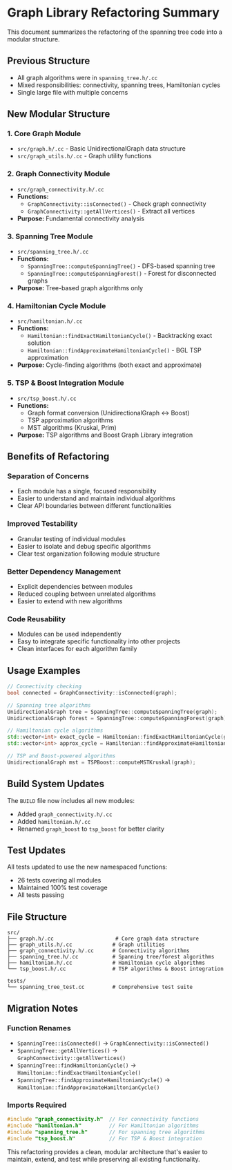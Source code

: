# Graph Library Refactoring Summary

This document summarizes the refactoring of the spanning tree code into a modular structure.

## Previous Structure
- All graph algorithms were in `spanning_tree.h/.cc`
- Mixed responsibilities: connectivity, spanning trees, Hamiltonian cycles
- Single large file with multiple concerns

## New Modular Structure

### 1. **Core Graph Module**
- `src/graph.h/.cc` - Basic UnidirectionalGraph data structure
- `src/graph_utils.h/.cc` - Graph utility functions

### 2. **Graph Connectivity Module** 
- `src/graph_connectivity.h/.cc`
- **Functions:**
  - `GraphConnectivity::isConnected()` - Check graph connectivity
  - `GraphConnectivity::getAllVertices()` - Extract all vertices
- **Purpose:** Fundamental connectivity analysis

### 3. **Spanning Tree Module**
- `src/spanning_tree.h/.cc` 
- **Functions:**
  - `SpanningTree::computeSpanningTree()` - DFS-based spanning tree
  - `SpanningTree::computeSpanningForest()` - Forest for disconnected graphs
- **Purpose:** Tree-based graph algorithms only

### 4. **Hamiltonian Cycle Module**
- `src/hamiltonian.h/.cc`
- **Functions:**
  - `Hamiltonian::findExactHamiltonianCycle()` - Backtracking exact solution
  - `Hamiltonian::findApproximateHamiltonianCycle()` - BGL TSP approximation
- **Purpose:** Cycle-finding algorithms (both exact and approximate)

### 5. **TSP & Boost Integration Module**
- `src/tsp_boost.h/.cc`
- **Functions:**
  - Graph format conversion (UnidirectionalGraph ↔ Boost)
  - TSP approximation algorithms
  - MST algorithms (Kruskal, Prim)
- **Purpose:** TSP algorithms and Boost Graph Library integration

## Benefits of Refactoring

### **Separation of Concerns**
- Each module has a single, focused responsibility
- Easier to understand and maintain individual algorithms
- Clear API boundaries between different functionalities

### **Improved Testability**
- Granular testing of individual modules
- Easier to isolate and debug specific algorithms
- Clear test organization following module structure

### **Better Dependency Management**
- Explicit dependencies between modules
- Reduced coupling between unrelated algorithms
- Easier to extend with new algorithms

### **Code Reusability**
- Modules can be used independently
- Easy to integrate specific functionality into other projects
- Clean interfaces for each algorithm family

## Usage Examples

```cpp
// Connectivity checking
bool connected = GraphConnectivity::isConnected(graph);

// Spanning tree algorithms
UnidirectionalGraph tree = SpanningTree::computeSpanningTree(graph);
UnidirectionalGraph forest = SpanningTree::computeSpanningForest(graph);

// Hamiltonian cycle algorithms
std::vector<int> exact_cycle = Hamiltonian::findExactHamiltonianCycle(graph);
std::vector<int> approx_cycle = Hamiltonian::findApproximateHamiltonianCycle(graph);

// TSP and Boost-powered algorithms
UnidirectionalGraph mst = TSPBoost::computeMSTKruskal(graph);
```

## Build System Updates

The `BUILD` file now includes all new modules:
- Added `graph_connectivity.h/.cc`
- Added `hamiltonian.h/.cc`
- Renamed `graph_boost` to `tsp_boost` for better clarity

## Test Updates

All tests updated to use the new namespaced functions:
- 26 tests covering all modules
- Maintained 100% test coverage
- All tests passing

## File Structure

```
src/
├── graph.h/.cc                    # Core graph data structure
├── graph_utils.h/.cc             # Graph utilities
├── graph_connectivity.h/.cc      # Connectivity algorithms
├── spanning_tree.h/.cc           # Spanning tree/forest algorithms  
├── hamiltonian.h/.cc             # Hamiltonian cycle algorithms
└── tsp_boost.h/.cc               # TSP algorithms & Boost integration

tests/
└── spanning_tree_test.cc         # Comprehensive test suite
```

## Migration Notes

### Function Renames
- `SpanningTree::isConnected()` → `GraphConnectivity::isConnected()`
- `SpanningTree::getAllVertices()` → `GraphConnectivity::getAllVertices()`
- `SpanningTree::findHamiltonianCycle()` → `Hamiltonian::findExactHamiltonianCycle()`
- `SpanningTree::findApproximateHamiltonianCycle()` → `Hamiltonian::findApproximateHamiltonianCycle()`

### Imports Required
```cpp
#include "graph_connectivity.h"  // For connectivity functions
#include "hamiltonian.h"         // For Hamiltonian algorithms
#include "spanning_tree.h"       // For spanning tree algorithms
#include "tsp_boost.h"           // For TSP & Boost integration
```

This refactoring provides a clean, modular architecture that's easier to maintain, extend, and test while preserving all existing functionality.

